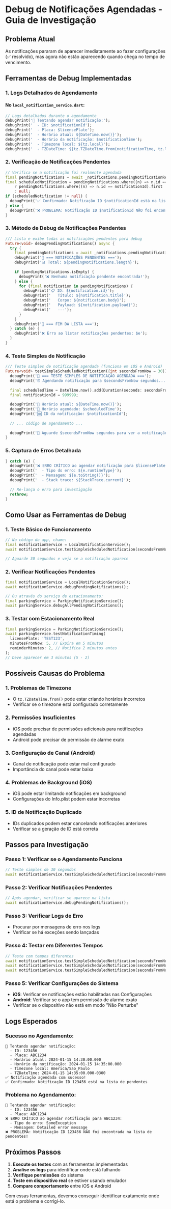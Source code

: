 # Debug de Notificações Agendadas - Guia de Investigação

## Problema Atual

As notificações pararam de aparecer imediatamente ao fazer configurações (✅ resolvido), mas agora não estão aparecendo quando chega no tempo de vencimento.

## Ferramentas de Debug Implementadas

### 1. **Logs Detalhados de Agendamento**

#### No `local_notification_service.dart`:
```dart
// Logs detalhados durante o agendamento
debugPrint('🔔 Tentando agendar notificação:');
debugPrint('  - ID: $notificationId');
debugPrint('  - Placa: $licensePlate');
debugPrint('  - Horário atual: ${DateTime.now()}');
debugPrint('  - Horário da notificação: $notificationTime');
debugPrint('  - Timezone local: ${tz.local}');
debugPrint('  - TZDateTime: ${tz.TZDateTime.from(notificationTime, tz.local)}');
```

### 2. **Verificação de Notificações Pendentes**

```dart
// Verifica se a notificação foi realmente agendada
final pendingNotifications = await _notifications.pendingNotificationRequests();
final scheduledNotification = pendingNotifications.where((n) => n.id == notificationId).isNotEmpty 
    ? pendingNotifications.where((n) => n.id == notificationId).first 
    : null;
if (scheduledNotification != null) {
  debugPrint('✅ Confirmado: Notificação ID $notificationId está na lista de pendentes');
} else {
  debugPrint('❌ PROBLEMA: Notificação ID $notificationId NÃO foi encontrada na lista de pendentes!');
}
```

### 3. **Método de Debug de Notificações Pendentes**

```dart
/// Lista e exibe todas as notificações pendentes para debug
Future<void> debugPendingNotifications() async {
  try {
    final pendingNotifications = await _notifications.pendingNotificationRequests();
    debugPrint('🔔 === NOTIFICAÇÕES PENDENTES ===');
    debugPrint('📊 Total: ${pendingNotifications.length}');
    
    if (pendingNotifications.isEmpty) {
      debugPrint('❌ Nenhuma notificação pendente encontrada!');
    } else {
      for (final notification in pendingNotifications) {
        debugPrint('📋 ID: ${notification.id}');
        debugPrint('   Título: ${notification.title}');
        debugPrint('   Corpo: ${notification.body}');
        debugPrint('   Payload: ${notification.payload}');
        debugPrint('   ---');
      }
    }
    debugPrint('🔔 === FIM DA LISTA ===');
  } catch (e) {
    debugPrint('❌ Erro ao listar notificações pendentes: $e');
  }
}
```

### 4. **Teste Simples de Notificação**

```dart
/// Teste simples de notificação agendada (funciona em iOS e Android)
Future<void> testSimpleScheduledNotification({int secondsFromNow = 30}) async {
  debugPrint('🧪 === TESTE SIMPLES DE NOTIFICAÇÃO AGENDADA ===');
  debugPrint('⏰ Agendando notificação para $secondsFromNow segundos...');
  
  final scheduledTime = DateTime.now().add(Duration(seconds: secondsFromNow));
  final notificationId = 999999;
  
  debugPrint('📅 Horário atual: ${DateTime.now()}');
  debugPrint('📅 Horário agendado: $scheduledTime');
  debugPrint('🆔 ID da notificação: $notificationId');
  
  // ... código de agendamento ...
  
  debugPrint('🔔 Aguarde $secondsFromNow segundos para ver a notificação...');
}
```

### 5. **Captura de Erros Detalhada**

```dart
} catch (e) {
  debugPrint('❌ ERRO CRÍTICO ao agendar notificação para $licensePlate:');
  debugPrint('  - Tipo do erro: ${e.runtimeType}');
  debugPrint('  - Mensagem: ${e.toString()}');
  debugPrint('  - Stack trace: ${StackTrace.current}');
  
  // Re-lança o erro para investigação
  rethrow;
}
```

## Como Usar as Ferramentas de Debug

### 1. **Teste Básico de Funcionamento**

```dart
// No código do app, chame:
final notificationService = LocalNotificationService();
await notificationService.testSimpleScheduledNotification(secondsFromNow: 30);

// Aguarde 30 segundos e veja se a notificação aparece
```

### 2. **Verificar Notificações Pendentes**

```dart
final notificationService = LocalNotificationService();
await notificationService.debugPendingNotifications();

// Ou através do serviço de estacionamento:
final parkingService = ParkingNotificationService();
await parkingService.debugAllPendingNotifications();
```

### 3. **Testar com Estacionamento Real**

```dart
final parkingService = ParkingNotificationService();
await parkingService.testNotificationTiming(
  licensePlate: 'TEST123',
  minutesFromNow: 5, // Expira em 5 minutos
  reminderMinutes: 2, // Notifica 2 minutos antes
);
// Deve aparecer em 3 minutos (5 - 2)
```

## Possíveis Causas do Problema

### 1. **Problemas de Timezone**
- O `tz.TZDateTime.from()` pode estar criando horários incorretos
- Verificar se o timezone está configurado corretamente

### 2. **Permissões Insuficientes**
- iOS pode precisar de permissões adicionais para notificações agendadas
- Android pode precisar de permissão de alarme exato

### 3. **Configuração de Canal (Android)**
- Canal de notificação pode estar mal configurado
- Importância do canal pode estar baixa

### 4. **Problemas de Background (iOS)**
- iOS pode estar limitando notificações em background
- Configurações do Info.plist podem estar incorretas

### 5. **ID de Notificação Duplicado**
- IDs duplicados podem estar cancelando notificações anteriores
- Verificar se a geração de ID está correta

## Passos para Investigação

### Passo 1: Verificar se o Agendamento Funciona
```dart
// Teste simples de 30 segundos
await notificationService.testSimpleScheduledNotification(secondsFromNow: 30);
```

### Passo 2: Verificar Notificações Pendentes
```dart
// Após agendar, verificar se aparece na lista
await notificationService.debugPendingNotifications();
```

### Passo 3: Verificar Logs de Erro
- Procurar por mensagens de erro nos logs
- Verificar se há exceções sendo lançadas

### Passo 4: Testar em Diferentes Tempos
```dart
// Teste com tempos diferentes
await notificationService.testSimpleScheduledNotification(secondsFromNow: 10); // 10 segundos
await notificationService.testSimpleScheduledNotification(secondsFromNow: 60); // 1 minuto
await notificationService.testSimpleScheduledNotification(secondsFromNow: 300); // 5 minutos
```

### Passo 5: Verificar Configurações do Sistema
- **iOS**: Verificar se notificações estão habilitadas nas Configurações
- **Android**: Verificar se o app tem permissão de alarme exato
- Verificar se o dispositivo não está em modo "Não Perturbe"

## Logs Esperados

### Sucesso no Agendamento:
```
🔔 Tentando agendar notificação:
  - ID: 123456
  - Placa: ABC1234
  - Horário atual: 2024-01-15 14:30:00.000
  - Horário da notificação: 2024-01-15 14:35:00.000
  - Timezone local: America/Sao_Paulo
  - TZDateTime: 2024-01-15 14:35:00.000-0300
✅ Notificação agendada com sucesso!
✅ Confirmado: Notificação ID 123456 está na lista de pendentes
```

### Problema no Agendamento:
```
🔔 Tentando agendar notificação:
  - ID: 123456
  - Placa: ABC1234
❌ ERRO CRÍTICO ao agendar notificação para ABC1234:
  - Tipo do erro: SomeException
  - Mensagem: Detailed error message
❌ PROBLEMA: Notificação ID 123456 NÃO foi encontrada na lista de pendentes!
```

## Próximos Passos

1. **Execute os testes** com as ferramentas implementadas
2. **Analise os logs** para identificar onde está falhando
3. **Verifique permissões** do sistema
4. **Teste em dispositivo real** se estiver usando emulador
5. **Compare comportamento** entre iOS e Android

Com essas ferramentas, devemos conseguir identificar exatamente onde está o problema e corrigi-lo.







